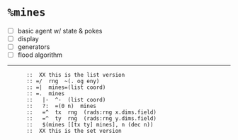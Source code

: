 #   `%mines`

- [ ] basic agent w/ state & pokes
- [ ] display
- [ ] generators
- [ ] flood algorithm

---

```hoon
      ::  XX this is the list version
      :: =/  rng  ~(. og eny)
      :: =|  mines=(list coord)
      :: =.  mines
      ::   |-  ^-  (list coord)
      ::   ?:  =(0 n)  mines
      ::   =^  tx  rng  (rads:rng x.dims.field)
      ::   =^  ty  rng  (rads:rng y.dims.field)
      ::   $(mines [[tx ty] mines], n (dec n))
      ::  XX this is the set version
```